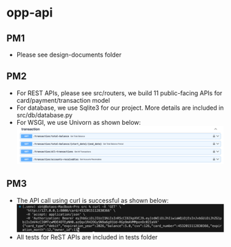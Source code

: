 # opp-api

## PM1
* Please see design-documents folder

## PM2
* For REST APIs, please see src/routers, we build 11 public-facing APIs for card/payment/transaction model
* For database, we use Sqlite3 for our project. More details are included in src/db/database.py
* For WSGI, we use Univorn as shown below:
![Screenshot](Uvicorn.png)

## PM3
* The API call using curl is successful as shown below:
![Screenshot](API_call.png)  
* All tests for ReST APIs are included in tests folder